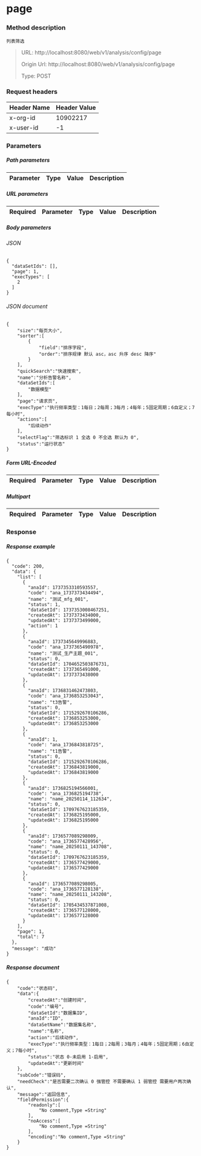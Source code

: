 # page

### Method description

```
列表筛选
```

> URL: http://localhost:8080/web/v1/analysis/config/page
>
> Origin Url: http://localhost:8080/web/v1/analysis/config/page
>
> Type: POST


### Request headers

|Header Name| Header Value|
|---------|------|
|x-org-id|10902217|
|x-user-id|-1|

### Parameters

##### Path parameters

| Parameter | Type | Value | Description |
|---------|------|------|------------|


##### URL parameters

|Required| Parameter | Type | Value | Description |
|---------|---------|------|------|------------|


##### Body parameters

###### JSON

```
{
  "dataSetIds": [],
  "page": 1,
  "execTypes": [
    2
  ]
}
```

###### JSON document

```
{
	"size":"每页大小",
	"sorter":[
		{
			"field":"排序字段",
			"order":"排序规律 默认 asc，asc 升序 desc 降序"
		}
	],
	"quickSearch":"快速搜索",
	"name":"分析告警名称",
	"dataSetIds":[
		"数据模型"
	],
	"page":"请求页",
	"execType":"执行频率类型：1每日；2每周；3每月；4每年；5固定周期；6自定义；7每小时",
	"actions":[
		"后续动作"
	],
	"selectFlag":"筛选标识 1 全选 0 不全选 默认为 0",
	"status":"运行状态"
}
```


##### Form URL-Encoded
|Required| Parameter | Type | Value | Description |
|---------|---------|------|------|------------|


##### Multipart
|Required | Parameter | Type | Value | Description |
|---------|---------|------|------|------------|


### Response

##### Response example

```
{
  "code": 200,
  "data": {
    "list": [
      {
        "anaId": 1737353310593557,
        "code": "ana_1737373434494",
        "name": "测试_mfg_001",
        "status": 1,
        "dataSetId": 1737353008467251,
        "createdAt": 1737373434000,
        "updatedAt": 1737373499000,
        "action": 1
      },
      {
        "anaId": 1737345649996883,
        "code": "ana_1737365490978",
        "name": "测试_生产主题_001",
        "status": 0,
        "dataSetId": 1704652503876731,
        "createdAt": 1737365491000,
        "updatedAt": 1737373438000
      },
      {
        "anaId": 1736831462473803,
        "code": "ana_1736853253043",
        "name": "t3告警",
        "status": 0,
        "dataSetId": 1715292670106286,
        "createdAt": 1736853253000,
        "updatedAt": 1736853253000
      },
      {
        "anaId": 1,
        "code": "ana_1736843818725",
        "name": "t1告警",
        "status": 0,
        "dataSetId": 1715292670106286,
        "createdAt": 1736843819000,
        "updatedAt": 1736843819000
      },
      {
        "anaId": 1736825194566001,
        "code": "ana_1736825194738",
        "name": "name_20250114_112634",
        "status": 0,
        "dataSetId": 1709767623185359,
        "createdAt": 1736825195000,
        "updatedAt": 1736825195000
      },
      {
        "anaId": 1736577089298009,
        "code": "ana_1736577428956",
        "name": "name_20250111_143708",
        "status": 0,
        "dataSetId": 1709767623185359,
        "createdAt": 1736577429000,
        "updatedAt": 1736577429000
      },
      {
        "anaId": 1736577089298005,
        "code": "ana_1736577128138",
        "name": "name_20250111_143208",
        "status": 0,
        "dataSetId": 1705434537871008,
        "createdAt": 1736577128000,
        "updatedAt": 1736577128000
      }
    ],
    "page": 1,
    "total": 7
  },
  "message": "成功"
}
```

##### Response document
```
{
	"code":"状态码",
	"data":{
		"createdAt":"创建时间",
		"code":"编号",
		"dataSetId":"数据集ID",
		"anaId":"ID",
		"dataSetName":"数据集名称",
		"name":"名称",
		"action":"后续动作",
		"execType":"执行频率类型：1每日；2每周；3每月；4每年；5固定周期；6自定义；7每小时",
		"status":"状态 0-未启用 1-启用",
		"updatedAt":"更新时间"
	},
	"subCode":"错误码",
	"needCheck":"是否需要二次确认 0 强管控 不需要确认 1 弱管控 需要用户两次确认",
	"message":"返回信息",
	"fieldPermission":{
		"readonly":[
			"No comment,Type =String"
		],
		"noAccess":[
			"No comment,Type =String"
		],
		"encoding":"No comment,Type =String"
	}
}
```


